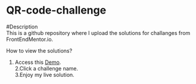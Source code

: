 # QR-code-challenge

#Description  
This is a github repository where I upload the solutions for challanges from FrontEndMentor.io.

How to view the solutions?   
1. Access this [Demo](https://praveshnexus.github.io/QR-code-challenge/).  
2.Click a challenge name.  
3.Enjoy my live solution.
